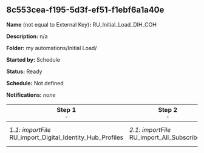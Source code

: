 ## 8c553cea-f195-5d3f-ef51-f1ebf6a1a40e

**Name** (not equal to External Key)**:** RU_Initial_Load_DIH_COH

**Description:** n/a

**Folder:** my automations/Initial Load/

**Started by:** Schedule

**Status:** Ready

**Schedule:** Not defined

**Notifications:** _none_


| Step 1<br>_<small>-</small>_ | Step 2<br>_<small>-</small>_ | Step 3<br>_<small>-</small>_ | Step 4<br>_<small>-</small>_ | Step 5<br>_<small>-</small>_ |
| --- | --- | --- | --- | --- |
| _1.1: importFile_<br>RU_import_Digital_Identity_Hub_Profiles | _2.1: importFile_<br>RU_import_All_Subscribers | _3.1: importFile_<br>RU_import_Publication_List_Commercial email communication | _4.1: importFile_<br>RU_import_Publication_List_Branded Communication (BC) Russia | _5.1: importFile_<br>RU_import_Publication_List_Unbranded Communication (UC) Russia |
